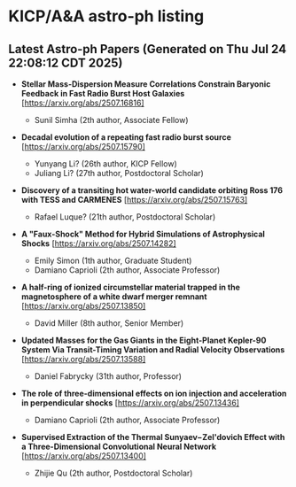 # KICP/A&A astro-ph listing

## Latest Astro-ph Papers (Generated on Thu Jul 24 22:08:12 CDT 2025)

- **Stellar Mass-Dispersion Measure Correlations Constrain Baryonic Feedback in Fast Radio Burst Host Galaxies**
[https://arxiv.org/abs/2507.16816]
  + Sunil Simha (2th author, Associate Fellow)

- **Decadal evolution of a repeating fast radio burst source**
[https://arxiv.org/abs/2507.15790]
  + Yunyang Li? (26th author, KICP Fellow)
  + Juliang Li? (27th author, Postdoctoral Scholar)

- **Discovery of a transiting hot water-world candidate orbiting Ross 176 with TESS and CARMENES**
[https://arxiv.org/abs/2507.15763]
  + Rafael Luque? (21th author, Postdoctoral Scholar)

- **A "Faux-Shock" Method for Hybrid Simulations of Astrophysical Shocks**
[https://arxiv.org/abs/2507.14282]
  + Emily Simon (1th author, Graduate Student)
  + Damiano Caprioli (2th author, Associate Professor)

- **A half-ring of ionized circumstellar material trapped in the magnetosphere of a white dwarf merger remnant**
[https://arxiv.org/abs/2507.13850]
  + David Miller (8th author, Senior Member)

- **Updated Masses for the Gas Giants in the Eight-Planet Kepler-90 System Via Transit-Timing Variation and Radial Velocity Observations**
[https://arxiv.org/abs/2507.13588]
  + Daniel Fabrycky (31th author, Professor)

- **The role of three-dimensional effects on ion injection and acceleration in perpendicular shocks**
[https://arxiv.org/abs/2507.13436]
  + Damiano Caprioli (2th author, Associate Professor)

- **Supervised Extraction of the Thermal Sunyaev$-$Zel'dovich Effect with a Three-Dimensional Convolutional Neural Network**
[https://arxiv.org/abs/2507.13400]
  + Zhijie Qu (2th author, Postdoctoral Scholar)


